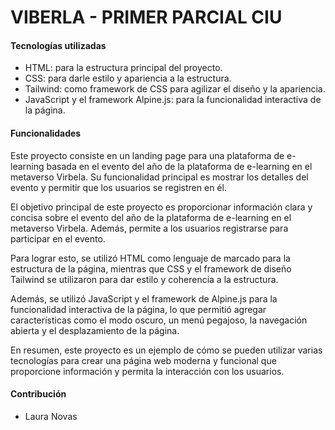 # VIBERLA - PRIMER PARCIAL CIU

#### Tecnologías utilizadas
- HTML: para la estructura principal del proyecto.
- CSS: para darle estilo y apariencia a la estructura.
- Tailwind: como framework de CSS para agilizar el diseño y la apariencia.
- JavaScript y el framework Alpine.js: para la funcionalidad interactiva de la página.

#### Funcionalidades
Este proyecto consiste en un landing page para una plataforma de e-learning basada en el evento del año de la plataforma de e-learning en el metaverso Virbela. Su funcionalidad principal es mostrar los detalles del evento y permitir que los usuarios se registren en él.

El objetivo principal de este proyecto es proporcionar información clara y concisa sobre el evento del año de la plataforma de e-learning en el metaverso Virbela. Además, permite a los usuarios registrarse para participar en el evento.

Para lograr esto, se utilizó HTML como lenguaje de marcado para la estructura de la página, mientras que CSS y el framework de diseño Tailwind se utilizaron para dar estilo y coherencia a la estructura.

Además, se utilizó JavaScript y el framework de Alpine.js para la funcionalidad interactiva de la página, lo que permitió agregar características como el modo oscuro, un menú pegajoso, la navegación abierta y el desplazamiento de la página.

En resumen, este proyecto es un ejemplo de cómo se pueden utilizar varias tecnologías para crear una página web moderna y funcional que proporcione información y permita la interacción con los usuarios.

#### Contribución
- Laura Novas 
